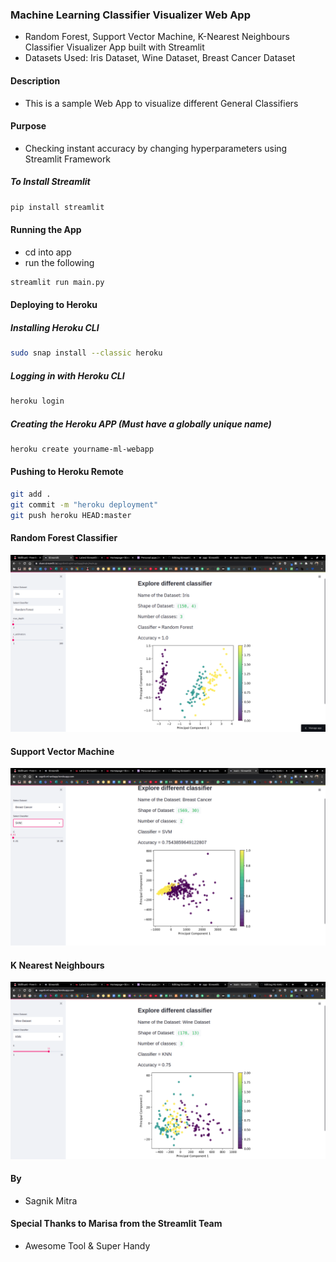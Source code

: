 ### Machine Learning Classifier Visualizer Web App

+ Random Forest, Support Vector Machine, K-Nearest Neighbours Classifier Visualizer App built with Streamlit
+ Datasets Used: Iris Dataset, Wine Dataset, Breast Cancer Dataset

#### Description
+ This is a sample Web App to visualize different General Classifiers

#### Purpose
+ Checking instant accuracy by changing hyperparameters using Streamlit Framework

##### To Install Streamlit
```bash
pip install streamlit
```
#### Running the App
+ cd into app
+ run the following

```bash
streamlit run main.py
```
#### Deploying to Heroku
##### Installing Heroku CLI
```bash
sudo snap install --classic heroku
```
##### Logging in with Heroku CLI
```bash
heroku login
```
##### Creating the Heroku APP (Must have a globally unique name)
```bash
heroku create yourname-ml-webapp
```

#### Pushing to Heroku Remote

```bash
git add .
git commit -m "heroku deployment"
git push heroku HEAD:master
```

#### Random Forest Classifier
![](screenshots/iris-rf.png)

#### Support Vector Machine
![](screenshots/bc-svm.png)

#### K Nearest Neighbours
![](screenshots/wine-knn.png)


#### By
+ Sagnik Mitra

#### Special Thanks to Marisa from the Streamlit Team
+ Awesome Tool & Super Handy
